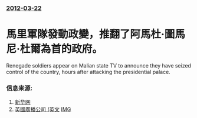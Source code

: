 ### [2012-03-22](/news/2012/03/22/index.md)

##### 
# 馬里軍隊發動政變，推翻了阿馬杜·圖馬尼·杜爾為首的政府。

Renegade soldiers appear on Malian state TV to announce they have seized control of the country, hours after attacking the presidential palace.


### 信息来源:

1. [新华网](http://news.xinhuanet.com/world/2012-03/22/c_111691652.htm)
2. [英國廣播公司 (英文](http://www.bbc.co.uk/news/world-africa-17462111) [IMG](https://ichef.bbci.co.uk/news/1024/media/images/59230000/jpg/_59230339_jex_1357662_de27-1.jpg)
